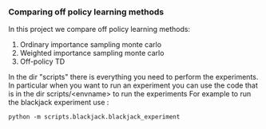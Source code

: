 ### Comparing off policy learning methods


In this project we compare off policy learning methods:
1) Ordinary importance sampling monte carlo
2) Weighted importance sampling monte carlo
3) Off-policy TD

In the dir "scripts" there is everything you need to perform the experiments.
In particular when you want to run an experiment you can use the code that is in the dir scripts/<envname\> to run the experiments
For example to run the blackjack experiment use :

`python -m scripts.blackjack.blackjack_experiment`



